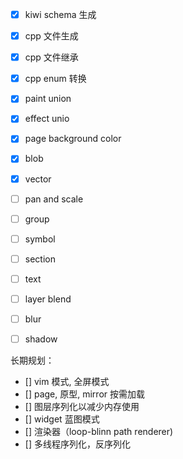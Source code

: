 - [x] kiwi schema 生成
- [x] cpp 文件生成
- [x] cpp 文件继承
- [x] cpp enum 转换
- [x] paint union
- [x] effect unio
- [x] page background color
- [x] blob
- [x] vector
- [ ] pan and scale
- [ ] group
- [ ] symbol 
- [ ] section 
- [ ] text

- [ ] layer blend
- [ ] blur
- [ ] shadow

长期规划：

- [] vim 模式, 全屏模式
- [] page, 原型, mirror 按需加载
- [] 图层序列化以减少内存使用
- [] widget 蓝图模式
- [] 渲染器（loop-blinn path renderer)
- [] 多线程序列化，反序列化
